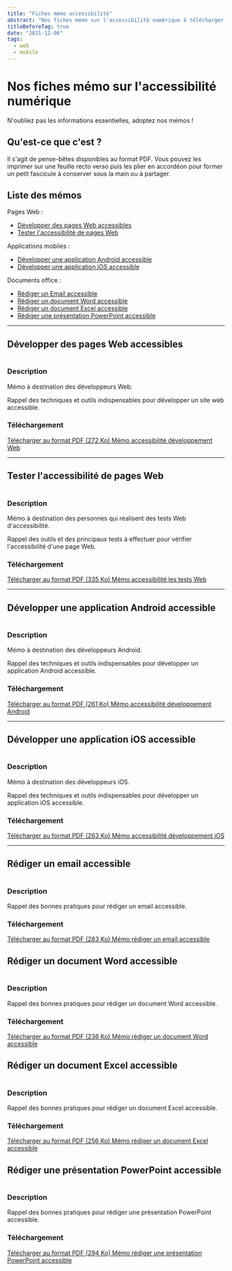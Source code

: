 ```yaml
---
title: "Fiches mémo accessibilité"
abstract: "Nos fiches mémo sur l'accessibilité numérique à télécharger, à imprimer et à partager"
titleBeforeTag: true
date: "2021-12-06"
tags:  
  - web
  - mobile  
---
```

# Nos fiches mémo sur l'accessibilité numérique
N'oubliez pas les informations essentielles, adoptez nos mémos !

## Qu'est-ce que c'est ?
Il s'agit de pense-bêtes disponibles au format PDF. Vous pouvez les imprimer sur une feuille recto verso puis les plier en accordéon pour former un petit fascicule à conserver sous la main ou à partager.

## Liste des mémos

Pages Web :
- [Développer des pages Web accessibles](./#developper-des-pages-web-accessibles)
- [Tester l'accessibilité de pages Web](./#tester-laccessibilite-de-pages-web)

Applications mobiles :
- [Développer une application Android accessible](./#developper-une-application-android-accessible)
- [Développer une application iOS accessible](./#developper-une-application-ios-accessible)

Documents office :
- [Rédiger un Email accessible](./#rediger-un-email-accessible)
- [Rédiger un document Word accessible](./#rediger-un-document-word-accessible)
- [Rédiger un document Excel accessible](./#rediger-un-document-excel-accessible)
- [Rédiger une présentation PowerPoint accessible](./#rediger-une-presentation-powerpoint-accessible)

<hr>

## Développer des pages Web accessibles

<div class="row">
  <div class="col-3">
    <p class="border-end">
      <img src="../images/memos/memo-dev-web.png" alt="">
    </p>
  </div>
  <div class="col-xl-9">  
    <h3 id="desc-web">Description</h4>
    <p>Mémo à destination des développeurs Web.</p>
    <p>Rappel des techniques et outils indispensables pour développer un site web accessible.</p>        
    <h3 id="tele-web">Téléchargement</h4>
    <p>          
      <a href="../../res/memos/dev-web/Memo-Web-Orange.pdf" class="btn btn-secondary">
        Télécharger au format PDF (272 Ko)
        <span class="visually-hidden">Mémo accessibilité développement Web</span>
      </a>
    </p>
  </div>
</div>

<hr>

## Tester l'accessibilité de pages Web

<div class="row">
  <div class="col-3">
    <p class="border-end">
      <img src="../images/memos/memo-tests-web.png" alt="">
    </p>
  </div>
  <div class="col-xl-9">  
    <h3 id="desc-tests-web">Description</h4>
    <p>Mémo à destination des personnes qui réalisent des tests Web d'accessibilité.</p>
    <p>Rappel des outils et des principaux tests à effectuer pour vérifier l'accessibilité d'une page Web.</p>
    </p>        
    <h3 id="tele-tests-web">Téléchargement</h4>
    <p>          
      <a href="../../res/memos/tests-web/Memo-Tests-Web-Orange.pdf" class="btn btn-secondary">
        Télécharger au format PDF (335 Ko)
        <span class="visually-hidden">Mémo accessibilité les tests Web</span>
      </a>
    </p>
  </div>
</div>

<hr>

## Développer une application Android accessible

<div class="row">
  <div class="col-3">
    <p class="border-end">
      <img src="../images/memos/memo-android.png" alt="">
    </p>
  </div>
  <div class="col-xl-9">  
    <h3 id="desc-android">Description</h4>
    <p>Mémo à destination des développeurs Android.</p>
    <p>Rappel des techniques et outils indispensables pour développer un application Android accessible.</p>
    <h3 id="tele-android">Téléchargement</h4>
    <p>         
      <a href="../../res/memos/android/Memo-Android-Orange.pdf" class="btn btn-secondary">
        Télécharger au format PDF (261 Ko)
        <span class="visually-hidden">Mémo accessibilité développement Android</span>
      </a>
    </p>
  </div>
</div>

<hr>

## Développer une application iOS accessible

<div class="row">
  <div class="col-3">
    <p class="border-end">
      <img src="../images/memos/memo-ios.png" alt="">
    </p>
  </div>
  <div class="col-xl-9">  
    <h3 id="desc-ios">Description</h4>
    <p>Mémo à destination des développeurs iOS.<p>
    <p>Rappel des techniques et outils indispensables pour développer un application iOS accessible.</p>
    <h3 id="tele-ios">Téléchargement</h4>
    <p>      
      <a href="../../res/memos/ios/Memo-iOS-Orange.pdf" class="btn btn-secondary">
        Télécharger au format PDF (263 Ko)
        <span class="visually-hidden">Mémo accessibilité développement iOS</span>
      </a>
    </p>
  </div>
</div>

<hr>

## Rédiger un email accessible

<div class="row">
  <div class="col-3">
    <p class="border-end">
      <img src="../images/memos/memo-email.png" alt="">
    </p>
  </div>
  <div class="col-xl-9">  
    <h3 id="desc-email">Description</h4>
    <p>Rappel des bonnes pratiques pour rédiger un email accessible.</p>
    <h3 id="tele-email">Téléchargement</h4>
    <p>      
      <a href="../../res/memos/email/Memo-Email-Orange.pdf" class="btn btn-secondary">
        Télécharger au format PDF (283 Ko)
        <span class="visually-hidden">Mémo rédiger un email accessible</span>
      </a>
    </p>
  </div>
</div>

## Rédiger un document Word accessible

<div class="row">
  <div class="col-3">
    <p class="border-end">
      <img src="../images/memos/memo-word.png" alt="">
    </p>
  </div>
  <div class="col-xl-9">  
    <h3 id="desc-word">Description</h4>
    <p>Rappel des bonnes pratiques pour rédiger un document Word accessible.</p>
    <h3 id="tele-word">Téléchargement</h4>
    <p>      
      <a href="../../res/memos/word/Memo-Word-Orange.pdf" class="btn btn-secondary">
        Télécharger au format PDF (236 Ko)
        <span class="visually-hidden">Mémo rédiger un document Word accessible</span>
      </a>
    </p>
  </div>
</div>

## Rédiger un document Excel accessible

<div class="row">
  <div class="col-3">
    <p class="border-end">
      <img src="../images/memos/memo-excel.png" alt="">
    </p>
  </div>
  <div class="col-xl-9">  
    <h3 id="desc-word">Description</h4>
    <p>Rappel des bonnes pratiques pour rédiger un document Excel accessible.</p>
    <h3 id="tele-word">Téléchargement</h4>
    <p>      
      <a href="../../res/memos/excel/Memo-Excel-Orange.pdf" class="btn btn-secondary">
        Télécharger au format PDF (256 Ko)
        <span class="visually-hidden">Mémo rédiger un document Excel accessible</span>
      </a>
    </p>
  </div>
</div>

## Rédiger une présentation PowerPoint accessible

<div class="row">
  <div class="col-3">
    <p class="border-end">
      <img src="../images/memos/memo-powerpoint.png" alt="">
    </p>
  </div>
  <div class="col-xl-9">  
    <h3 id="desc-word">Description</h4>
    <p>Rappel des bonnes pratiques pour rédiger une présentation PowerPoint accessible.</p>
    <h3 id="tele-word">Téléchargement</h4>
    <p>      
      <a href="../../res/memos/pwp/Memo-PowerPoint-Orange.pdf" class="btn btn-secondary">
        Télécharger au format PDF (294 Ko)
        <span class="visually-hidden">Mémo rédiger une présentation PowerPoint accessible</span>
      </a>
    </p>
  </div>
</div>